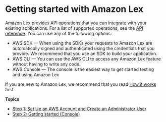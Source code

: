 # Getting started with Amazon Lex<a name="getting-started"></a>

Amazon Lex provides API operations that you can integrate with your existing applications\. For a list of supported operations, see the [API reference](API_Reference.md)\. You can use any of the following options:
+ AWS SDK — When using the SDKs your requests to Amazon Lex are automatically signed and authenticated using the credentials that you provide\. We recommend that you use an SDK to build your application\.
+ AWS CLI — You can use the AWS CLI to access any Amazon Lex feature without having to write any code\.
+ AWS Console — The console is the easiest way to get started testing and using Amazon Lex 

 If you are new to Amazon Lex, we recommend that you read [How it works](how-it-works.md) first\. 

**Topics**
+ [Step 1: Set Up an AWS Account and Create an Administrator User](gs-account.md)
+ [Step 2: Getting started \(Console\)](gs-console.md)